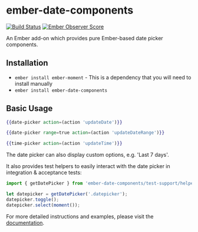 # ember-date-components

[![Build Status](https://travis-ci.org/mydea/ember-date-components.svg?branch=master)](https://travis-ci.org/mydea/ember-date-components)
[![Ember Observer Score](https://emberobserver.com/badges/ember-date-components.svg)](https://emberobserver.com/addons/ember-date-components)

An Ember add-on which provides pure Ember-based date picker components.

## Installation

* `ember install ember-moment` - This is a dependency that you will need to install manually
* `ember install ember-date-components`

## Basic Usage

```hbs
{{date-picker action=(action 'updateDate')}}
```

```hbs
{{date-picker range=true action=(action 'updateDateRange')}}
```

```hbs
{{time-picker action=(action 'updateTime')}}
```

The date picker can also display custom options, e.g. 'Last 7 days'.

It also provides test helpers to easily interact with the date picker in integration & acceptance tests:

```js
import { getDatePicker } from 'ember-date-components/test-support/helpers/date-picker';

let datepicker = getDatePicker('.datepicker');
datepicker.toggle();
datepicker.select(moment());
```

For more detailed instructions and examples,
please visit the [documentation](http://mydea.github.io/ember-date-components/).
